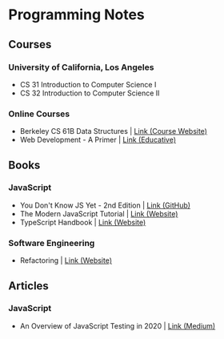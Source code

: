 # Programming Notes

## Courses

### University of California, Los Angeles

* CS 31 Introduction to Computer Science I
* CS 32 Introduction to Computer Science II

### Online Courses

* Berkeley CS 61B Data Structures \| [Link \(Course Website\)](https://sp21.datastructur.es)
* Web Development - A Primer \| [Link \(Educative\)](https://www.educative.io/courses/web-development-a-primer)

## Books

### JavaScript

* You Don't Know JS Yet - 2nd Edition \| [Link \(GitHub\)](https://github.com/getify/You-Dont-Know-JS)
* The Modern JavaScript Tutorial \| [Link \(Website\)](https://javascript.info)
* TypeScript Handbook \| [Link \(Website\)](https://www.typescriptlang.org/docs/handbook/)

### Software Engineering

* Refactoring \| [Link \(Website\)](https://refactoring.guru/refactoring)

## Articles

### JavaScript

* An Overview of JavaScript Testing in 2020 \| [Link \(Medium\)](https://medium.com/welldone-software/an-overview-of-javascript-testing-7ce7298b9870)

